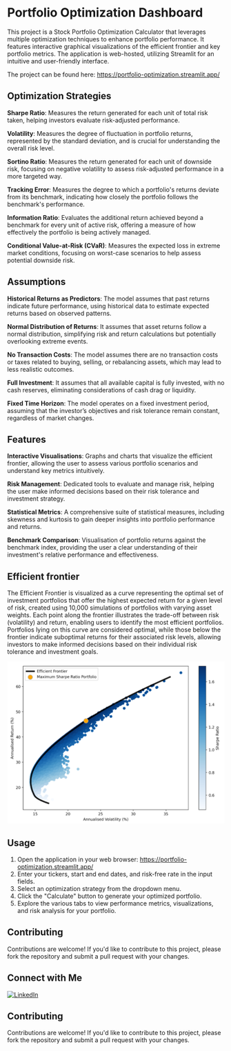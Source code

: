 
# Portfolio Optimization Dashboard

This project is a Stock Portfolio Optimization Calculator that leverages multiple optimization techniques to enhance portfolio performance. It features interactive graphical visualizations of the efficient frontier and key portfolio metrics. The application is web-hosted, utilizing Streamlit for an intuitive and user-friendly interface.

The project can be found here: https://portfolio-optimization.streamlit.app/


## Optimization Strategies

**Sharpe Ratio**: Measures the return generated for each unit of total risk taken, helping investors evaluate risk-adjusted performance.

**Volatility**: Measures the degree of fluctuation in portfolio returns, represented by the standard deviation, and is crucial for understanding the overall risk level.    

**Sortino Ratio**: Measures the return generated for each unit of downside risk, focusing on negative volatility to assess risk-adjusted performance in a more targeted way.

**Tracking Error**: Measures the degree to which a portfolio's returns deviate from its benchmark, indicating how closely the portfolio follows the benchmark's performance.

**Information Ratio**: Evaluates the additional return achieved beyond a benchmark for every unit of active risk, offering a measure of how effectively the portfolio is being actively managed.

**Conditional Value-at-Risk (CVaR)**: Measures the expected loss in extreme market conditions, focusing on worst-case scenarios to help assess potential downside risk.


## Assumptions
**Historical Returns as Predictors**: The model assumes that past returns indicate future performance, using historical data to estimate expected returns based on observed patterns.

**Normal Distribution of Returns**: It assumes that asset returns follow a normal distribution, simplifying risk and return calculations but potentially overlooking extreme events.

**No Transaction Costs**: The model assumes there are no transaction costs or taxes related to buying, selling, or rebalancing assets, which may lead to less realistic outcomes.

**Full Investment**: It assumes that all available capital is fully invested, with no cash reserves, eliminating considerations of cash drag or liquidity.

**Fixed Time Horizon**: The model operates on a fixed investment period, assuming that the investor’s objectives and risk tolerance remain constant, regardless of market changes.

## Features

**Interactive Visualisations**: Graphs and charts that visualize the efficient frontier, allowing the user to assess various portfolio scenarios and understand key metrics intuitively.

**Risk Management**: Dedicated tools to evaluate and manage risk, helping the user make informed decisions based on their risk tolerance and investment strategy.

**Statistical Metrics**: A comprehensive suite of statistical measures, including skewness and kurtosis to gain deeper insights into portfolio performance and returns.

**Benchmark Comparison**: Visualisation of portfolio returns against the benchmark index, providing the user a clear understanding of their investment's relative performance and effectiveness.

## Efficient frontier
The Efficient Frontier is visualized as a curve representing the optimal set of investment portfolios that offer the highest expected return for a given level of risk, created using 10,000 simulations of portfolios with varying asset weights. Each point along the frontier illustrates the trade-off between risk (volatility) and return, enabling users to identify the most efficient portfolios. Portfolios lying on this curve are considered optimal, while those below the frontier indicate suboptimal returns for their associated risk levels, allowing investors to make informed decisions based on their individual risk tolerance and investment goals.

![Efficient Frontier](example.png)

## Usage

1. Open the application in your web browser: https://portfolio-optimization.streamlit.app/
2. Enter your tickers, start and end dates, and risk-free rate in the input fields.
3. Select an optimization strategy from the dropdown menu.
4. Click the "Calculate" button to generate your optimized portfolio.
5. Explore the various tabs to view performance metrics, visualizations, and risk analysis for your portfolio.

## Contributing

Contributions are welcome! If you'd like to contribute to this project, please fork the repository and submit a pull request with your changes.


## Connect with Me

[![LinkedIn](https://img.shields.io/badge/LinkedIn-Connect%20with%20Me-blue?style=for-the-badge&logo=linkedin)](https://www.linkedin.com/in/yashkhaitan/)




## Contributing

Contributions are welcome! If you'd like to contribute to this project, please fork the repository and submit a pull request with your changes.

